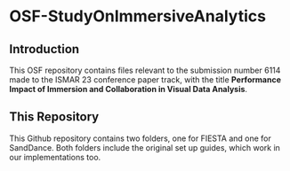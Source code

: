# OSF-StudyOnImmersiveAnalytics
## Introduction
This OSF repository contains files relevant to the submission number 6114 made to the ISMAR 23 conference paper track, with the title **Performance Impact of Immersion and Collaboration in Visual Data Analysis**. 

## This Repository
This Github repository contains two folders, one for FIESTA and one for SandDance. Both folders include the original set up guides, which work in our implementations too.
